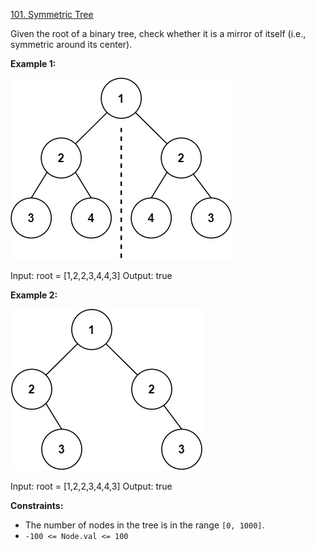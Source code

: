 [101. Symmetric Tree](https://leetcode.com/problems/symmetric-tree/description/)

Given the root of a binary tree, check whether it is a mirror of itself (i.e., symmetric around its center).

**Example 1:**

![alt text](image.png)

Input: root = [1,2,2,3,4,4,3]
Output: true

**Example 2:**

![alt text](image-1.png)

Input: root = [1,2,2,3,4,4,3]
Output: true

**Constraints:**

- The number of nodes in the tree is in the range `[0, 1000]`.
- `-100 <= Node.val <= 100`
